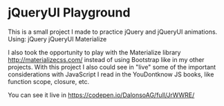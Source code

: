 # jQueryUI Playground

This is a small project I made to practice jQuery and jQueryUI animations. 
Using:  jQuery 
        jQueryUI 
        Materialize

I also took the opportunity to play with the Materialize library http://materializecss.com/ instead of using Bootstrap like in my other projects. 
With this project I also could see in "live" some of the important considerations with JavaScript I read in the YouDontknow JS books, like function scope, closure, etc.

You can see it live in https://codepen.io/DalonsoAG/full/JrWWRE/